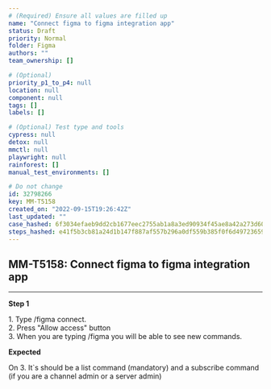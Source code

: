 ```yaml
---
# (Required) Ensure all values are filled up
name: "Connect figma to figma integration app"
status: Draft
priority: Normal
folder: Figma
authors: ""
team_ownership: []

# (Optional)
priority_p1_to_p4: null
location: null
component: null
tags: []
labels: []

# (Optional) Test type and tools
cypress: null
detox: null
mmctl: null
playwright: null
rainforest: []
manual_test_environments: []

# Do not change
id: 32798266
key: MM-T5158
created_on: "2022-09-15T19:26:42Z"
last_updated: ""
case_hashed: 6f3034efaeb9dd2cb1677eec2755ab1a8a3ed90934f45ae8a42a273d60692d42811107918e4911118902f26655bef106
steps_hashed: e41f5b3cb81a24d1b147f887af557b296a0df559b385f0f6d497236596a70d661cb96c68c020527224af382eeb9a6a8c
---
```


<!-- (Auto-generated) Based on frontmatter's "key" and "name" -->

## MM-T5158: Connect figma to figma integration app

---

**Step 1**

1\. Type /figma connect.\
2\. Press "Allow access" button\
3\. When you are typing /figma you will be able to see new commands.

**Expected**

On 3. It\`s should be a list command (mandatory) and a subscribe command (if you are a channel admin or a server admin)
